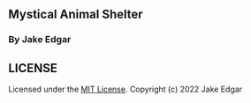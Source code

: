 ## Mystical Animal Shelter

### By Jake Edgar

## LICENSE 
Licensed under the [MIT License](LICENSE).
Copyright (c) 2022 Jake Edgar